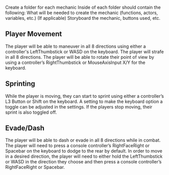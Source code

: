 Create a folder for each mechanic 
Inside of each folder should contain the following:
What will be needed to create the mechanic (functions, actors, variables, etc.)
(If applicable) Storyboard the mechanic, buttons used, etc.


## Player Movement
The player will be able to maneuver in all 8 directions using either a controller's LeftThumbstick or WASD on the keyboard. The player will strafe in all 8 directions. The player will be able to rotate their point of view by using a controller’s RightThumbstick or MouseAxisInput X/Y for the keyboard.


## Sprinting
While the player is moving, they can start to sprint using either a controller’s L3 Button or Shift on the keyboard. A setting to make the keyboard option a toggle can be adjusted in the settings. If the players stop moving, their sprint is also toggled off.


## Evade/Dash
The player will be able to dash or evade in all 8 directions while in combat. The player will need to press a console controller’s RightFaceRight or Spacebar on the keyboard to dodge to the rear by default. In order to move in a desired direction, the player will need to either hold the LeftThumbstick or WASD in the direction they choose and then press a console controller’s RightFaceRight or Spacebar.